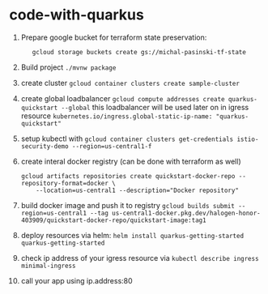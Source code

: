 # code-with-quarkus

1. Prepare google bucket for terraform state preservation:
   
   ```shell
      gcloud storage buckets create gs://michal-pasinski-tf-state
   ```
   
2. Build project `./mvnw package`
2. create cluster `gcloud container clusters create sample-cluster`
3. create global loadbalancer `gcloud compute addresses create quarkus-quickstart --global`
   this loadbalancer will be used later on in igress resource `kubernetes.io/ingress.global-static-ip-name: "quarkus-quickstart"`
4. setup kubectl with `gcloud container clusters get-credentials istio-security-demo --region=us-central1-f`
5. create interal docker registry (can be done with terraform as well)

   ```
   gcloud artifacts repositories create quickstart-docker-repo --repository-format=docker \
       --location=us-central1 --description="Docker repository"
   ```
   
6. build docker image and push it to registry `gcloud builds submit --region=us-central1 --tag us-central1-docker.pkg.dev/halogen-honor-403909/quickstart-docker-repo/quickstart-image:tag1`
7. deploy resources via helm: `helm install quarkus-getting-started quarkus-getting-started`
8. check ip address of your igress resource via `kubectl describe ingress minimal-ingress`
9. call your app using ip.address:80
